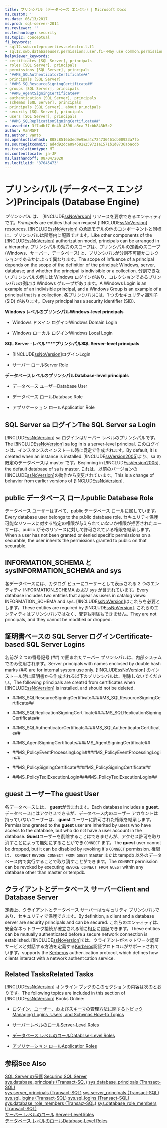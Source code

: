 ```yaml
---
title: プリンシパル (データベース エンジン) | Microsoft Docs
ms.custom: ''
ms.date: 06/13/2017
ms.prod: sql-server-2014
ms.reviewer: ''
ms.technology: security
ms.topic: conceptual
f1_keywords:
- sql12.swb.roleproperties.selectroll.f1
- sql12.swb.databaseuser.permissions.user.f1--May use common.permissions
helpviewer_keywords:
- certificates [SQL Server], principals
- roles [SQL Server], principals
- permissions [SQL Server], principals
- '##MS_SQLAuthenticatorCertificate##'
- principals [SQL Server]
- '##MS_SQLResourceSigningCertificate##'
- groups [SQL Server], principals
- '##MS_AgentSigningCertificate##'
- authentication [SQL Server], principals
- schemas [SQL Server], principals
- principals [SQL Server], about principals
- security [SQL Server], principals
- users [SQL Server], principals
- '##MS_SQLReplicationSigningCertificate##'
ms.assetid: 3f7adbf7-6e40-4396-a8ca-71cbb843b5c2
author: VanMSFT
ms.author: vanto
ms.openlocfilehash: 808c8516b3ed9e95ea4c724736461cb00923a7fb
ms.sourcegitcommit: ad4d92dce894592a259721a1571b1d8736abacdb
ms.translationtype: MT
ms.contentlocale: ja-JP
ms.lasthandoff: 08/04/2020
ms.locfileid: "87645473"
---
```

# <a name="principals-database-engine"></a><span data-ttu-id="cbe04-102">プリンシパル (データベース エンジン)</span><span class="sxs-lookup"><span data-stu-id="cbe04-102">Principals (Database Engine)</span></span>
  <span data-ttu-id="cbe04-103">*プリンシパル* は、 [!INCLUDE[ssNoVersion](../../../includes/ssnoversion-md.md)] リソースを要求できるエンティティです。</span><span class="sxs-lookup"><span data-stu-id="cbe04-103">*Principals* are entities that can request [!INCLUDE[ssNoVersion](../../../includes/ssnoversion-md.md)] resources.</span></span> <span data-ttu-id="cbe04-104">[!INCLUDE[ssNoVersion](../../../includes/ssnoversion-md.md)] の承認モデルの他のコンポーネントと同様に、プリンシパルは階層内に配置できます。</span><span class="sxs-lookup"><span data-stu-id="cbe04-104">Like other components of the [!INCLUDE[ssNoVersion](../../../includes/ssnoversion-md.md)] authorization model, principals can be arranged in a hierarchy.</span></span> <span data-ttu-id="cbe04-105">プリンシパルの効力のスコープは、プリンシパルの定義のスコープ (Windows、サーバー、データベース) と、プリンシパルが分割不可能かコレクションであるかによって異なります。</span><span class="sxs-lookup"><span data-stu-id="cbe04-105">The scope of influence of a principal depends on the scope of the definition of the principal: Windows, server, database; and whether the principal is indivisible or a collection.</span></span> <span data-ttu-id="cbe04-106">分割できないプリンシパルの例には Windows ログインがあり、コレクションであるプリンシパルの例には Windows グループがあります。</span><span class="sxs-lookup"><span data-stu-id="cbe04-106">A Windows Login is an example of an indivisible principal, and a Windows Group is an example of a principal that is a collection.</span></span> <span data-ttu-id="cbe04-107">各プリンシパルには、1 つのセキュリティ識別子 (SID) があります。</span><span class="sxs-lookup"><span data-stu-id="cbe04-107">Every principal has a security identifier (SID).</span></span>  
  
 <span data-ttu-id="cbe04-108">**Windows レベルのプリンシパル**</span><span class="sxs-lookup"><span data-stu-id="cbe04-108">**Windows-level principals**</span></span>  
  
-   <span data-ttu-id="cbe04-109">Windows ドメイン ログイン</span><span class="sxs-lookup"><span data-stu-id="cbe04-109">Windows Domain Login</span></span>  
  
-   <span data-ttu-id="cbe04-110">Windows ローカル ログイン</span><span class="sxs-lookup"><span data-stu-id="cbe04-110">Windows Local Login</span></span>  
  
 <span data-ttu-id="cbe04-111">**SQL Server** -**レベル\*\*\*\*プリンシパル**</span><span class="sxs-lookup"><span data-stu-id="cbe04-111">**SQL Server**-**level** **principals**</span></span>  
  
-   [!INCLUDE[ssNoVersion](../../../includes/ssnoversion-md.md)]<span data-ttu-id="cbe04-112">ログイン</span><span class="sxs-lookup"><span data-stu-id="cbe04-112">Login</span></span>  
  
-   <span data-ttu-id="cbe04-113">サーバー ロール</span><span class="sxs-lookup"><span data-stu-id="cbe04-113">Server Role</span></span>  
  
 <span data-ttu-id="cbe04-114">**データベースレベルのプリンシパル**</span><span class="sxs-lookup"><span data-stu-id="cbe04-114">**Database-level principals**</span></span>  
  
-   <span data-ttu-id="cbe04-115">データベース ユーザー</span><span class="sxs-lookup"><span data-stu-id="cbe04-115">Database User</span></span>  
  
-   <span data-ttu-id="cbe04-116">データベース ロール</span><span class="sxs-lookup"><span data-stu-id="cbe04-116">Database Role</span></span>  
  
-   <span data-ttu-id="cbe04-117">アプリケーション ロール</span><span class="sxs-lookup"><span data-stu-id="cbe04-117">Application Role</span></span>  
  
## <a name="the-sql-server-sa-login"></a><span data-ttu-id="cbe04-118">SQL Server sa ログイン</span><span class="sxs-lookup"><span data-stu-id="cbe04-118">The SQL Server sa Login</span></span>  
 <span data-ttu-id="cbe04-119">[!INCLUDE[ssNoVersion](../../../includes/ssnoversion-md.md)] sa ログインはサーバー レベルのプリンシパルです。</span><span class="sxs-lookup"><span data-stu-id="cbe04-119">The [!INCLUDE[ssNoVersion](../../../includes/ssnoversion-md.md)] sa log in is a server-level principal.</span></span> <span data-ttu-id="cbe04-120">このログインは、インスタンスのインストール時に既定で作成されます。</span><span class="sxs-lookup"><span data-stu-id="cbe04-120">By default, it is created when an instance is installed.</span></span> <span data-ttu-id="cbe04-121">[!INCLUDE[ssVersion2005](../../../includes/ssversion2005-md.md)]より、sa の既定のデータベースは master です。</span><span class="sxs-lookup"><span data-stu-id="cbe04-121">Beginning in [!INCLUDE[ssVersion2005](../../../includes/ssversion2005-md.md)], the default database of sa is master.</span></span> <span data-ttu-id="cbe04-122">これは、以前のバージョンの [!INCLUDE[ssNoVersion](../../../includes/ssnoversion-md.md)]の動作から変更されています。</span><span class="sxs-lookup"><span data-stu-id="cbe04-122">This is a change of behavior from earlier versions of [!INCLUDE[ssNoVersion](../../../includes/ssnoversion-md.md)].</span></span>  
  
## <a name="public-database-role"></a><span data-ttu-id="cbe04-123">public データベース ロール</span><span class="sxs-lookup"><span data-stu-id="cbe04-123">public Database Role</span></span>  
 <span data-ttu-id="cbe04-124">データベース ユーザーはすべて、public データベース ロールに属しています。</span><span class="sxs-lookup"><span data-stu-id="cbe04-124">Every database user belongs to the public database role.</span></span> <span data-ttu-id="cbe04-125">セキュリティ保護可能なリソースに対する特定の権限が与えられていないか権限が拒否されたユーザーは、public がそのリソースに対して許可されている権限を継承します。</span><span class="sxs-lookup"><span data-stu-id="cbe04-125">When a user has not been granted or denied specific permissions on a securable, the user inherits the permissions granted to public on that securable.</span></span>  
  
## <a name="information_schema-and-sys"></a><span data-ttu-id="cbe04-126">INFORMATION_SCHEMA と sys</span><span class="sxs-lookup"><span data-stu-id="cbe04-126">INFORMATION_SCHEMA and sys</span></span>  
 <span data-ttu-id="cbe04-127">各データベースには、カタログ ビューにユーザーとして表示される 2 つのエンティティ INFORMATION_SCHEMA および sys が含まれています。</span><span class="sxs-lookup"><span data-stu-id="cbe04-127">Every database includes two entities that appear as users in catalog views: INFORMATION_SCHEMA and sys.</span></span> <span data-ttu-id="cbe04-128">[!INCLUDE[ssNoVersion](../../../includes/ssnoversion-md.md)]はこれらを必要とします。</span><span class="sxs-lookup"><span data-stu-id="cbe04-128">These entities are required by [!INCLUDE[ssNoVersion](../../../includes/ssnoversion-md.md)].</span></span> <span data-ttu-id="cbe04-129">これらのエンティティはプリンシパルではなく、変更も削除もできません。</span><span class="sxs-lookup"><span data-stu-id="cbe04-129">They are not principals, and they cannot be modified or dropped.</span></span>  
  
## <a name="certificate-based-sql-server-logins"></a><span data-ttu-id="cbe04-130">証明書ベースの SQL Server ログイン</span><span class="sxs-lookup"><span data-stu-id="cbe04-130">Certificate-based SQL Server Logins</span></span>  
 <span data-ttu-id="cbe04-131">名前が 2 つの番号記号 (##) で囲まれたサーバー プリンシパルは、内部システムでのみ使用されます。</span><span class="sxs-lookup"><span data-stu-id="cbe04-131">Server principals with names enclosed by double hash marks (##) are for internal system use only.</span></span> <span data-ttu-id="cbe04-132">[!INCLUDE[ssNoVersion](../../../includes/ssnoversion-md.md)] のインストール時に証明書から作成される以下のプリンシパルは、削除しないでください。</span><span class="sxs-lookup"><span data-stu-id="cbe04-132">The following principals are created from certificates when [!INCLUDE[ssNoVersion](../../../includes/ssnoversion-md.md)] is installed, and should not be deleted.</span></span>  
  
-   <span data-ttu-id="cbe04-133">\##MS_SQLResourceSigningCertificate##</span><span class="sxs-lookup"><span data-stu-id="cbe04-133">\##MS_SQLResourceSigningCertificate##</span></span>  
  
-   <span data-ttu-id="cbe04-134">\##MS_SQLReplicationSigningCertificate##</span><span class="sxs-lookup"><span data-stu-id="cbe04-134">\##MS_SQLReplicationSigningCertificate##</span></span>  
  
-   <span data-ttu-id="cbe04-135">\##MS_SQLAuthenticatorCertificate##</span><span class="sxs-lookup"><span data-stu-id="cbe04-135">\##MS_SQLAuthenticatorCertificate##</span></span>  
  
-   <span data-ttu-id="cbe04-136">\##MS_AgentSigningCertificate##</span><span class="sxs-lookup"><span data-stu-id="cbe04-136">\##MS_AgentSigningCertificate##</span></span>  
  
-   <span data-ttu-id="cbe04-137">\##MS_PolicyEventProcessingLogin##</span><span class="sxs-lookup"><span data-stu-id="cbe04-137">\##MS_PolicyEventProcessingLogin##</span></span>  
  
-   <span data-ttu-id="cbe04-138">\##MS_PolicySigningCertificate##</span><span class="sxs-lookup"><span data-stu-id="cbe04-138">\##MS_PolicySigningCertificate##</span></span>  
  
-   <span data-ttu-id="cbe04-139">\##MS_PolicyTsqlExecutionLogin##</span><span class="sxs-lookup"><span data-stu-id="cbe04-139">\##MS_PolicyTsqlExecutionLogin##</span></span>  
  
## <a name="the-guest-user"></a><span data-ttu-id="cbe04-140">guest ユーザー</span><span class="sxs-lookup"><span data-stu-id="cbe04-140">The guest User</span></span>  
 <span data-ttu-id="cbe04-141">各データベースには、 **guest**が含まれます。</span><span class="sxs-lookup"><span data-stu-id="cbe04-141">Each database includes a **guest**.</span></span> <span data-ttu-id="cbe04-142">データベースにはアクセスできるが、データベース内のユーザー アカウントは持っていないユーザーは、 **guest** ユーザーに許可された権限を継承します。</span><span class="sxs-lookup"><span data-stu-id="cbe04-142">Permissions granted to the **guest** user are inherited by users who have access to the database, but who do not have a user account in the database.</span></span> <span data-ttu-id="cbe04-143">**Guest**ユーザーを削除することはできませんが、アクセス許可を取り消すことによって無効にすることができ `CONNECT` ます。</span><span class="sxs-lookup"><span data-stu-id="cbe04-143">The **guest** user cannot be dropped, but it can be disabled by revoking it's `CONNECT` permission.</span></span> <span data-ttu-id="cbe04-144">権限は、 `CONNECT` `REVOKE CONNECT FROM GUEST` master または tempdb 以外のデータベース内で実行することで取り消すことができます。</span><span class="sxs-lookup"><span data-stu-id="cbe04-144">The `CONNECT` permission can be revoked by executing `REVOKE CONNECT FROM GUEST` within any database other than master or tempdb.</span></span>  
  
## <a name="client-and-database-server"></a><span data-ttu-id="cbe04-145">クライアントとデータベース サーバー</span><span class="sxs-lookup"><span data-stu-id="cbe04-145">Client and Database Server</span></span>  
 <span data-ttu-id="cbe04-146">定義上、クライアントとデータベース サーバーはセキュリティ プリンシパルであり、セキュリティで保護できます。</span><span class="sxs-lookup"><span data-stu-id="cbe04-146">By definition, a client and a database server are security principals and can be secured.</span></span> <span data-ttu-id="cbe04-147">これらのエンティティは、安全なネットワーク接続が確立される前に相互に認証できます。</span><span class="sxs-lookup"><span data-stu-id="cbe04-147">These entities can be mutually authenticated before a secure network connection is established.</span></span> [!INCLUDE[ssNoVersion](../../../includes/ssnoversion-md.md)]<span data-ttu-id="cbe04-148">では、クライアントがネットワーク認証サービスと対話する方法を定義する[Kerberos](https://go.microsoft.com/fwlink/?LinkId=100758)認証プロトコルがサポートされています。</span><span class="sxs-lookup"><span data-stu-id="cbe04-148">supports the [Kerberos](https://go.microsoft.com/fwlink/?LinkId=100758) authentication protocol, which defines how clients interact with a network authentication service.</span></span>  
  
## <a name="related-tasks"></a><span data-ttu-id="cbe04-149">Related Tasks</span><span class="sxs-lookup"><span data-stu-id="cbe04-149">Related Tasks</span></span>  
 <span data-ttu-id="cbe04-150">[!INCLUDE[ssNoVersion](../../../includes/ssnoversion-md.md)] オンライン ブックのこのセクションの内容は次のとおりです。</span><span class="sxs-lookup"><span data-stu-id="cbe04-150">The following topics are included in this section of [!INCLUDE[ssNoVersion](../../../includes/ssnoversion-md.md)] Books Online:</span></span>  
  
-   [<span data-ttu-id="cbe04-151">ログイン、ユーザー、およびスキーマの管理方法に関するトピック</span><span class="sxs-lookup"><span data-stu-id="cbe04-151">Managing Logins, Users, and Schemas How-to Topics</span></span>](managing-logins-users-and-schemas-how-to-topics.md)  
  
-   [<span data-ttu-id="cbe04-152">サーバーレベルのロール</span><span class="sxs-lookup"><span data-stu-id="cbe04-152">Server-Level Roles</span></span>](server-level-roles.md)  
  
-   [<span data-ttu-id="cbe04-153">データベース レベルのロール</span><span class="sxs-lookup"><span data-stu-id="cbe04-153">Database-Level Roles</span></span>](database-level-roles.md)  
  
-   [<span data-ttu-id="cbe04-154">アプリケーション ロール</span><span class="sxs-lookup"><span data-stu-id="cbe04-154">Application Roles</span></span>](application-roles.md)  
  
## <a name="see-also"></a><span data-ttu-id="cbe04-155">参照</span><span class="sxs-lookup"><span data-stu-id="cbe04-155">See Also</span></span>  
 <span data-ttu-id="cbe04-156">[SQL Server の保護](../securing-sql-server.md) </span><span class="sxs-lookup"><span data-stu-id="cbe04-156">[Securing SQL Server](../securing-sql-server.md) </span></span>  
 <span data-ttu-id="cbe04-157">[sys.database_principals &#40;Transact-SQL&#41;](/sql/relational-databases/system-catalog-views/sys-database-principals-transact-sql) </span><span class="sxs-lookup"><span data-stu-id="cbe04-157">[sys.database_principals &#40;Transact-SQL&#41;](/sql/relational-databases/system-catalog-views/sys-database-principals-transact-sql) </span></span>  
 <span data-ttu-id="cbe04-158">[sys.server_principals &#40;Transact-SQL&#41;](/sql/relational-databases/system-catalog-views/sys-server-principals-transact-sql) </span><span class="sxs-lookup"><span data-stu-id="cbe04-158">[sys.server_principals &#40;Transact-SQL&#41;](/sql/relational-databases/system-catalog-views/sys-server-principals-transact-sql) </span></span>  
 <span data-ttu-id="cbe04-159">[sys.sql_logins &#40;Transact-SQL&#41;](/sql/relational-databases/system-catalog-views/sys-sql-logins-transact-sql) </span><span class="sxs-lookup"><span data-stu-id="cbe04-159">[sys.sql_logins &#40;Transact-SQL&#41;](/sql/relational-databases/system-catalog-views/sys-sql-logins-transact-sql) </span></span>  
 <span data-ttu-id="cbe04-160">[sys.database_role_members &#40;Transact-SQL&#41;](/sql/relational-databases/system-catalog-views/sys-database-role-members-transact-sql) </span><span class="sxs-lookup"><span data-stu-id="cbe04-160">[sys.database_role_members &#40;Transact-SQL&#41;](/sql/relational-databases/system-catalog-views/sys-database-role-members-transact-sql) </span></span>  
 <span data-ttu-id="cbe04-161">[サーバー レベルのロール](server-level-roles.md) </span><span class="sxs-lookup"><span data-stu-id="cbe04-161">[Server-Level Roles](server-level-roles.md) </span></span>  
 [<span data-ttu-id="cbe04-162">データベース レベルのロール</span><span class="sxs-lookup"><span data-stu-id="cbe04-162">Database-Level Roles</span></span>](database-level-roles.md)  
  
  
